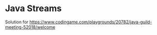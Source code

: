# Java Streams

Solution for https://www.codingame.com/playgrounds/20782/java-guild-meeting-52018/welcome